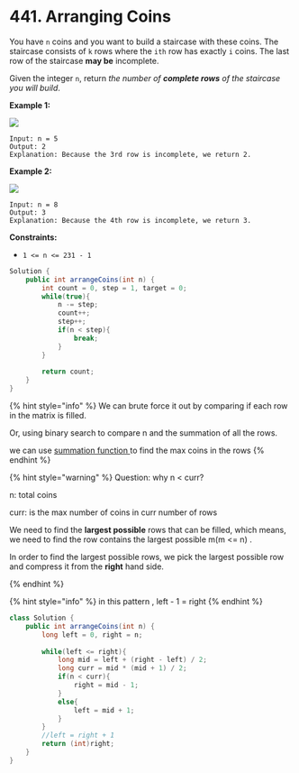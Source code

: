 # 441. Arranging Coins

You have `n` coins and you want to build a staircase with these coins. The staircase consists of `k` rows where the `ith` row has exactly `i` coins. The last row of the staircase **may be** incomplete.

Given the integer `n`, return _the number of **complete rows** of the staircase you will build_.

&#x20;

**Example 1:**

![](https://assets.leetcode.com/uploads/2021/04/09/arrangecoins1-grid.jpg)

```
Input: n = 5
Output: 2
Explanation: Because the 3rd row is incomplete, we return 2.
```

**Example 2:**

![](https://assets.leetcode.com/uploads/2021/04/09/arrangecoins2-grid.jpg)

```
Input: n = 8
Output: 3
Explanation: Because the 4th row is incomplete, we return 3.
```

**Constraints:**

* `1 <= n <= 231 - 1`

```java
Solution {
    public int arrangeCoins(int n) {
        int count = 0, step = 1, target = 0;
        while(true){
            n -= step;
            count++;
            step++;
            if(n < step){
                break;
            }
        }
        
        return count;
    }
}
```

{% hint style="info" %}
We can brute force it out by comparing if each row in the matrix is filled.

Or, using binary search to compare n and the summation of all the rows.

we can use [summation function ](../math-related.md)to find the max coins in the rows
{% endhint %}

{% hint style="warning" %}
Question: why n < curr?

n: total coins

curr: is the max number of coins in curr number of rows

We need to find the **largest possible** rows that can be filled, which means, we need to find the row contains the largest possible m(m <= n) .

In order to find the largest possible rows, we pick the largest possible row and compress it from the **right** hand side.


{% endhint %}

{% hint style="info" %}
in this pattern , left - 1 = right
{% endhint %}

```java
class Solution {
    public int arrangeCoins(int n) {
        long left = 0, right = n;
        
        while(left <= right){
            long mid = left + (right - left) / 2;
            long curr = mid * (mid + 1) / 2;
            if(n < curr){
                right = mid - 1;
            }
            else{
                left = mid + 1;
            }
        }
        //left = right + 1
        return (int)right;
    }
}
```
